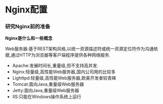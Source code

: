 # Nginx配置

### 研究Nginx前的准备

**Nginx是什么和一些概念**

Web服务器:基于REST架构风格,以统一资源描述符或统一资源定位符作为沟通依据,通过HTTP为浏览器等客户端程序提供各种网络服务.

* Apache:发展时间长,重量级,但不支持高并发.
* Nginx:轻量级,高性能Web服务器,国内公司用的比较多
* Lighttpd:轻量级,高性能Web服务器,欧美开发者较青睐
* Tomcat:面向Java,重量级Web服务器
* Jetty:面向Java,重量级Web服务器
* IIS:只能在Windows操作系统上运行

